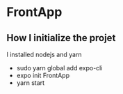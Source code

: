 # FrontApp

## How I initialize the projet

I installed nodejs and yarn

* sudo yarn global add expo-cli
* expo init FrontApp
* yarn start
